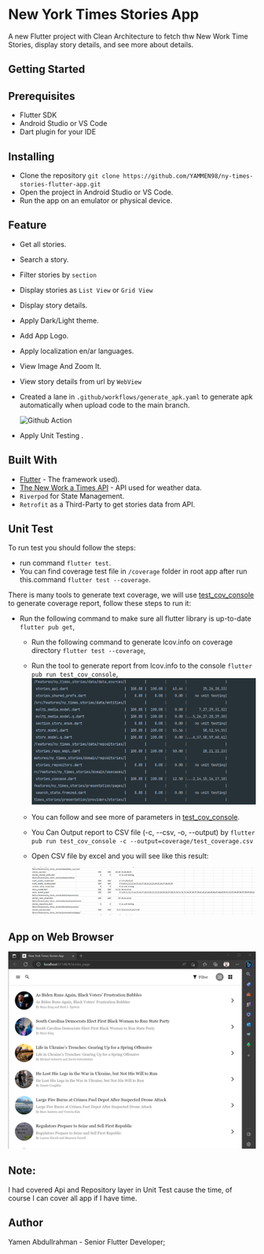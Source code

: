 # New York Times Stories App

A new Flutter project with Clean Architecture to fetch thw New Work Time
Stories, display story details, and see more about details.

## Getting Started

## Prerequisites

- Flutter SDK
- Android Studio or VS Code
- Dart plugin for your IDE

## Installing

- Clone the repository ```git clone https://github.com/YAMMEN98/ny-times-stories-flutter-app.git```
- Open the project in Android Studio or VS Code.
- Run the app on an emulator or physical device.

## Feature

- Get all stories.
- Search a story.
- Filter stories by ```section```
- Display stories as ```List View``` or ```Grid View```
- Display story details.
- Apply Dark/Light theme.
- Add App Logo.
- Apply localization en/ar languages.
- View Image And Zoom It.
- View story details from url by ```WebView```
- Created a lane in ```.github/workflows/generate_apk.yaml``` to generate apk automatically when upload code to the main branch.

  ![Github Action](https://github.com/YAMMEN98/ny-times-flutter-app/blob/main/lane.png)

- Apply Unit Testing .

## Built With

- [Flutter](https://github.com/vedranMv/dataDashboard/releases) - The framework used).
- [The New Work a Times API](https://developer.nytimes.com/) - API used for weather data.
- ```Riverpod``` for State Management.
- ```Retrofit```  as a Third-Party to get stories data from API.

## Unit Test

To run test you should follow the steps:

- run command ```flutter test```.
- You can find coverage test file in ```/coverage``` folder in root app after run this.command ```flutter test --coverage```.

There is many tools to generate text coverage,
we will use [test_cov_console](https://pub.dev/packages/test_cov_console) to generate coverage
report, follow these steps to run it:

- Run the following command to make sure all flutter library is up-to-date ```flutter pub get```,
    - Run the following command to generate lcov.info on coverage
      directory ```flutter test --coverage```,
    - Run the tool to generate report from lcov.info to the
      console ```flutter pub run test_cov_console```,
      ![Text Coverage / Console](https://github.com/YAMMEN98/ny-times-stories-flutter-app/blob/main/coverage_test_console.png)

    - You can follow and see more of parameters
      in [test_cov_console](https://pub.dev/packages/test_cov_console).
    - You Can Output report to CSV file (-c, --csv, -o, --output)
      by ```flutter pub run test_cov_console -c --output=coverage/test_coverage.csv```
    - Open CSV file by excel and you will see like this result:

      ![Text Coverage / Excel](https://github.com/YAMMEN98/ny-times-stories-flutter-app/blob/main/coverage_test_excel.png)


## App on Web Browser

![Text Coverage / Excel](https://github.com/YAMMEN98/ny-times-stories-flutter-app/blob/main/web.png)


## Note:

I had covered Api and Repository layer in Unit Test cause the time, of course I can cover all app if I have time.



## Author

Yamen Abdullrahman - Senior Flutter Developer;
